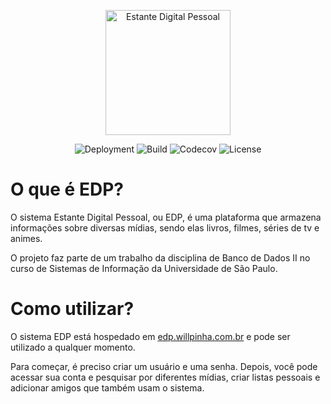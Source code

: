 <p align="center">
  <img alt="Estante Digital Pessoal" width="200" src="https://user-images.githubusercontent.com/86596621/163438365-3e3dccdf-1eb1-4b57-9745-de8944df4e6f.png">
</p>

<p align="center">
  <img alt="Deployment" src="https://github.com/willpinha/estante-digital-pessoal/workflows/deploy/badge.svg">
  <img alt="Build" src="https://github.com/willpinha/estante-digital-pessoal/workflows/build/badge.svg">
  <img alt="Codecov" src="https://codecov.io/gh/willpinha/estante-digital-pessoal/branch/master/graph/badge.svg?token=J69QGU85W3">
  <img alt="License" src="https://img.shields.io/github/license/willpinha/estante-digital-pessoal">
</p>

# O que é EDP?

O sistema Estante Digital Pessoal, ou EDP, é uma plataforma que armazena informações sobre diversas mídias, sendo elas livros, filmes, séries de tv e animes.

O projeto faz parte de um trabalho da disciplina de Banco de Dados II no curso de Sistemas de Informação da Universidade de São Paulo.

# Como utilizar?

O sistema EDP está hospedado em [edp.willpinha.com.br](edp.willpinha.com.br) e pode ser utilizado a qualquer momento.

Para começar, é preciso criar um usuário e uma senha. Depois, você pode acessar sua conta e pesquisar por diferentes mídias, criar listas pessoais e adicionar amigos que também usam o sistema.
